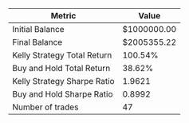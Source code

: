 | Metric | Value |
| --- | --- |
| Initial Balance | $1000000.00 |
| Final Balance | $2005355.22 |
| Kelly Strategy Total Return | 100.54% |
| Buy and Hold Total Return | 38.62% |
| Kelly Strategy Sharpe Ratio | 1.9621 |
| Buy and Hold Sharpe Ratio | 0.8992 |
| Number of trades | 47 |

